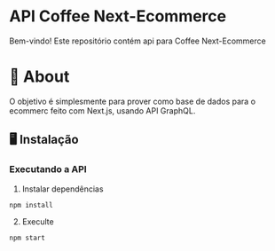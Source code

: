# API Coffee  Next-Ecommerce

Bem-vindo! Este repositório contém api para Coffee Next-Ecommerce


# 🧠 About

O objetivo é simplesmente para prover como base de dados para o ecommerc feito com Next.js, usando API GraphQL.

## 🖥️ Instalação

### Executando a API
1. Instalar dependências
```bash
npm install
```

2. Execulte
```bash
npm start
```